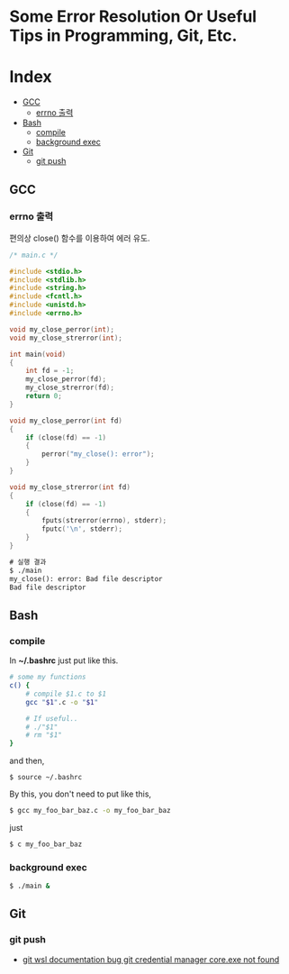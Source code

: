 # Some Error Resolution Or Useful Tips in Programming, Git, Etc.

# Index

* [GCC](#gcc)
    * [errno 출력](#errno-출력)
* [Bash](#bash)
    * [compile](#compile)
    * [background exec](#background-exec)
* [Git](#git)
    * [git push](#git-push)

## GCC

### errno 출력

편의상 close() 함수를 이용하여 에러 유도.

```c
/* main.c */

#include <stdio.h>
#include <stdlib.h>
#include <string.h>
#include <fcntl.h>
#include <unistd.h>
#include <errno.h>

void my_close_perror(int);
void my_close_strerror(int);

int main(void)
{
    int fd = -1;
    my_close_perror(fd);
    my_close_strerror(fd);
    return 0;
}

void my_close_perror(int fd)
{
    if (close(fd) == -1)
    {
    	perror("my_close(): error");
    }
}

void my_close_strerror(int fd)
{
    if (close(fd) == -1)
    {
    	fputs(strerror(errno), stderr);
    	fputc('\n', stderr);
    }
}
```

```txt
# 실행 결과
$ ./main
my_close(): error: Bad file descriptor
Bad file descriptor
```

## Bash

### compile

In **~/.bashrc** just put like this.

```bash
# some my functions
c() {
    # compile $1.c to $1
    gcc "$1".c -o "$1"

    # If useful..
    # ./"$1"
    # rm "$1"
}
```

and then,
```
$ source ~/.bashrc
```

By this, you don't need to put like this,
```bash
$ gcc my_foo_bar_baz.c -o my_foo_bar_baz
```

just
```bash
$ c my_foo_bar_baz
```

### background exec

```bash
$ ./main &
```

## Git

### git push

* [git wsl documentation bug git credential manager core.exe not found](https://github.com/microsoft/WSL/issues/8395#issuecomment-1121629434)
